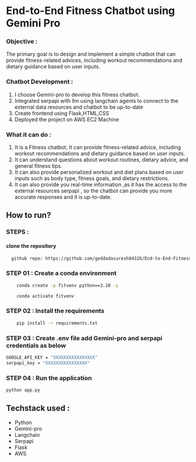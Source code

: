 # End-to-End Fitness Chatbot using Gemini Pro
### Objective : 
The primary goal is to design and implement a simple chatbot that can provide fitness-related advices, including workout recommendations and dietary guidance based on user inputs.

### Chatbot Development :
1. I choose Gemini-pro to develop this fitness chatbot.
2. Integrated serpapi with llm using langchain agents to connect to the external data resources and chatbot to be up-to-date 
3. Create frontend using Flask,HTML,CSS
4. Deployed the project on AWS EC2 Machine

### What it can do : 
1. It is a Fitness chatbot, It can provide fitness-related advice, including workout recommendations and dietary guidance based on user inputs.
2. It can understand questions about workout routines, dietary advice, and general fitness tips.
3. It can also provide  personalized workout and diet plans based on user inputs such as body type, fitness goals, and dietary restrictions.
4. It can also provide you real-time information ,as it has the access to the external resources serpapi , so the chatbot can provide you more accurate responses and it is up-to-date.

## How to run?
### STEPS :
#### clone the repository
```bash 
  github repo: https://github.com/geddadasuresh84326/End-to-End-Fitness-Chatbot-using-Gemini-Pro
```
### STEP 01 : Create a conda environment 
```bash
    conda create -p fitvenv python==3.10 -y
```
```bash
    conda activate fitvenv
```
### STEP 02 : Install the requirements
```bash
    pip install -r requirements.txt
```
### STEP 03 : Create .env file add Gemini-pro and serpapi credentials as below
```bash
GOOGLE_API_KEY = "XXXXXXXXXXXXXXXX"
serpapi_key = "XXXXXXXXXXXXXXXX"
```
### STEP 04 : Run the application
```bash
python app.py
```
## Techstack used :
- Python
- Gemini-pro
- Langchain
- Serpapi
- Flask
- AWS







